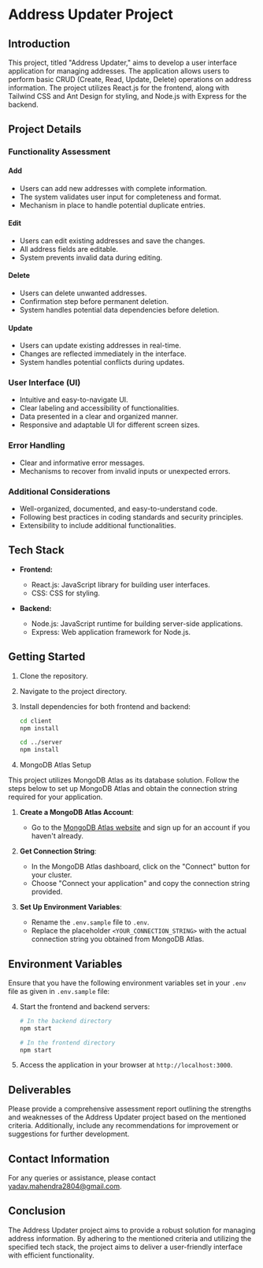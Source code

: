 # Address Updater Project

## Introduction

This project, titled "Address Updater," aims to develop a user interface application for managing addresses. The application allows users to perform basic CRUD (Create, Read, Update, Delete) operations on address information. The project utilizes React.js for the frontend, along with Tailwind CSS and Ant Design for styling, and Node.js with Express for the backend.

## Project Details

### Functionality Assessment

#### Add

- Users can add new addresses with complete information.
- The system validates user input for completeness and format.
- Mechanism in place to handle potential duplicate entries.

#### Edit

- Users can edit existing addresses and save the changes.
- All address fields are editable.
- System prevents invalid data during editing.

#### Delete

- Users can delete unwanted addresses.
- Confirmation step before permanent deletion.
- System handles potential data dependencies before deletion.

#### Update

- Users can update existing addresses in real-time.
- Changes are reflected immediately in the interface.
- System handles potential conflicts during updates.

### User Interface (UI)

- Intuitive and easy-to-navigate UI.
- Clear labeling and accessibility of functionalities.
- Data presented in a clear and organized manner.
- Responsive and adaptable UI for different screen sizes.

### Error Handling

- Clear and informative error messages.
- Mechanisms to recover from invalid inputs or unexpected errors.

### Additional Considerations

- Well-organized, documented, and easy-to-understand code.
- Following best practices in coding standards and security principles.
- Extensibility to include additional functionalities.

## Tech Stack

- **Frontend:**
  - React.js: JavaScript library for building user interfaces.
  - CSS: CSS for styling.
 
- **Backend:**
  - Node.js: JavaScript runtime for building server-side applications.
  - Express: Web application framework for Node.js.

## Getting Started

1. Clone the repository.
2. Navigate to the project directory.
3. Install dependencies for both frontend and backend:

   ```bash
   cd client
   npm install

   cd ../server
   npm install
   ```

4. MongoDB Atlas Setup

This project utilizes MongoDB Atlas as its database solution. Follow the steps below to set up MongoDB Atlas and obtain the connection string required for your application.

1. **Create a MongoDB Atlas Account**:


    - Go to the [MongoDB Atlas website](https://www.mongodb.com/cloud/atlas) and sign up for an account if you haven't already.

2. **Get Connection String**:


    - In the MongoDB Atlas dashboard, click on the "Connect" button for your cluster.
    - Choose "Connect your application" and copy the connection string provided.

3. **Set Up Environment Variables**:


    - Rename the `.env.sample` file to `.env`.
    - Replace the placeholder `<YOUR_CONNECTION_STRING>` with the actual connection string you obtained from MongoDB Atlas.

## Environment Variables

Ensure that you have the following environment variables set in your `.env` file as given in `.env.sample` file:

4. Start the frontend and backend servers:

   ```bash
   # In the backend directory
   npm start

   # In the frontend directory
   npm start
   ```

5. Access the application in your browser at `http://localhost:3000`.

## Deliverables

Please provide a comprehensive assessment report outlining the strengths and weaknesses of the Address Updater project based on the mentioned criteria. Additionally, include any recommendations for improvement or suggestions for further development.

## Contact Information

For any queries or assistance, please contact yadav.mahendra2804@gmail.com.

## Conclusion

The Address Updater project aims to provide a robust solution for managing address information. By adhering to the mentioned criteria and utilizing the specified tech stack, the project aims to deliver a user-friendly interface with efficient functionality.
